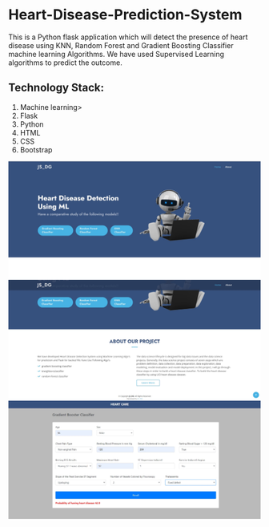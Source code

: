 # Heart-Disease-Prediction-System
This is a Python flask application which will detect the presence of heart disease using KNN, Random Forest and Gradient Boosting Classifier machine learning Algorithms.
We have used Supervised Learning algorithms to predict the outcome.

<h2>Technology Stack:</h2>
<ol>
  <li>Machine learning>
  <li>Flask</li>
  <li>Python</li>
  <li>HTML</li>
  <li>CSS</li>
  <li>Bootstrap</li>
</ol>

![ Preview](img1.jpg)
![ Preview](img2.jpg)
![ Preview](img3.jpg)


